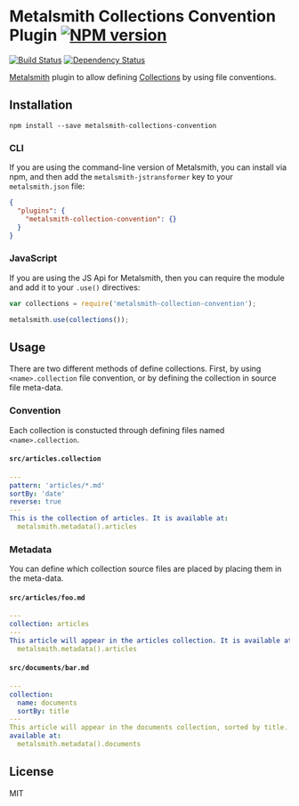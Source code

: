 # Metalsmith Collections Convention Plugin [![NPM version](https://img.shields.io/npm/v/metalsmith-collections-convention.svg)](https://www.npmjs.org/package/metalsmith-collections-convention)

[![Build Status](https://img.shields.io/travis/RobLoach/metalsmith-collections-convention/master.svg)](https://travis-ci.org/RobLoach/metalsmith-collections-convention)
[![Dependency Status](https://david-dm.org/RobLoach/metalsmith-collections-convention.png)](https://david-dm.org/RobLoach/metalsmith-collections-convention)

[Metalsmith](http://metalsmith.io) plugin to allow defining [Collections](https://github.com/segmentio/metalsmith-collections) by using file conventions.

## Installation

    npm install --save metalsmith-collections-convention

### CLI

If you are using the command-line version of Metalsmith, you can install via npm, and then add the `metalsmith-jstransformer` key to your `metalsmith.json` file:

```json
{
  "plugins": {
    "metalsmith-collection-convention": {}
  }
}
```

### JavaScript

If you are using the JS Api for Metalsmith, then you can require the module and add it to your `.use()` directives:

```js
var collections = require('metalsmith-collection-convention');

metalsmith.use(collections());
```

## Usage

There are two different methods of define collections. First, by using `<name>.collection` file convention, or by defining the collection in source file meta-data.

### Convention

Each collection is constucted through defining files named `<name>.collection`.

#### `src/articles.collection`
``` yaml
---
pattern: 'articles/*.md'
sortBy: 'date'
reverse: true
---
This is the collection of articles. It is available at:
  metalsmith.metadata().articles
```

### Metadata

You can define which collection source files are placed by placing them in the meta-data.

#### `src/articles/foo.md`
``` yaml
---
collection: articles
---
This article will appear in the articles collection. It is available at:
  metalsmith.metadata().articles
```

#### `src/documents/bar.md`
``` yaml
---
collection:
  name: documents
  sortBy: title
---
This article will appear in the documents collection, sorted by title. It is
available at:
  metalsmith.metadata().documents
```

## License

MIT
